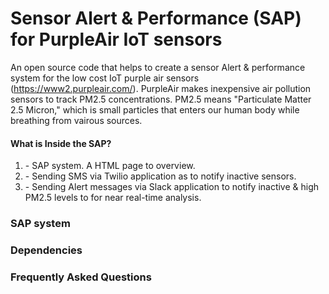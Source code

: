 # Sensor Alert & Performance (SAP) for PurpleAir IoT sensors

An open source code that helps to create a sensor Alert & performance system for the low cost IoT purple air sensors (https://www2.purpleair.com/). PurpleAir makes inexpensive air pollution sensors to track PM2.5 concentrations. PM2.5 means "Particulate Matter 2.5 Micron," which is small particles that enters our human body while breathing from vairous sources.

#### What is Inside the SAP? 
1. <filename> - SAP system. A HTML page to overview.
2. <filename> - Sending SMS via Twilio application as to notify inactive sensors.
3. <filename> - Sending Alert messages via Slack application to notify inactive & high PM2.5 levels to for near real-time analysis.

### SAP system



### Dependencies





### Frequently Asked Questions

